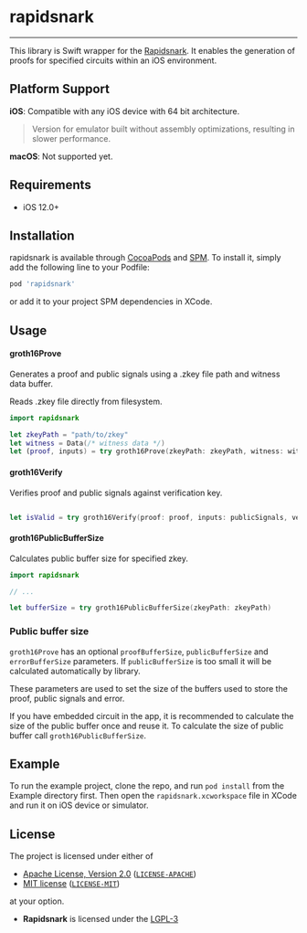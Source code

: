 # rapidsnark

---

This library is Swift wrapper for the [Rapidsnark](https://github.com/iden3/rapidsnark). It enables the
generation of proofs for specified circuits within an iOS environment.

## Platform Support

**iOS**: Compatible with any iOS device with 64 bit architecture.

> Version for emulator built without assembly optimizations, resulting in slower performance.

**macOS**: Not supported yet.

## Requirements

- iOS 12.0+

## Installation

rapidsnark is available through [CocoaPods](https://cocoapods.org) and [SPM](https://www.swift.org/documentation/package-manager/).
To install it, simply add the following line to your Podfile:

```ruby
pod 'rapidsnark'
```

or add it to your project SPM dependencies in XCode.

## Usage

#### groth16Prove

Generates a proof and public signals using a .zkey file path and witness data buffer.

Reads .zkey file directly from filesystem.

```Swift
import rapidsnark

let zkeyPath = "path/to/zkey"
let witness = Data(/* witness data */)
let (proof, inputs) = try groth16Prove(zkeyPath: zkeyPath, witness: witness)

```

#### groth16Verify

Verifies proof and public signals against verification key.

```Swift

let isValid = try groth16Verify(proof: proof, inputs: publicSignals, verificationKey: verificationKey)
```


#### groth16PublicBufferSize

Calculates public buffer size for specified zkey.

```Swift
import rapidsnark

// ...

let bufferSize = try groth16PublicBufferSize(zkeyPath: zkeyPath)
```

### Public buffer size

`groth16Prove` has an optional `proofBufferSize`, `publicBufferSize` and `errorBufferSize` parameters.
If `publicBufferSize` is too small it will be calculated automatically by library.

These parameters are used to set the size of the buffers used to store the proof, public signals and error.

If you have embedded circuit in the app, it is recommended to calculate the size of the public buffer once and reuse it.
To calculate the size of public buffer call `groth16PublicBufferSize`.

## Example

To run the example project, clone the repo, and run `pod install` from the Example directory first.
Then open the `rapidsnark.xcworkspace` file in XCode and run it on iOS device or simulator.

## License

The project is licensed under either of

- [Apache License, Version 2.0](https://www.apache.org/licenses/LICENSE-2.0) ([`LICENSE-APACHE`](LICENSE-APACHE))
- [MIT license](https://opensource.org/licenses/MIT) ([`LICENSE-MIT`](LICENSE-MIT))

at your option.

- **Rapidsnark**  is licensed under the [LGPL-3](https://github.com/iden3/rapidsnark/blob/main/COPYING)
